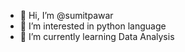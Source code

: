 - 👋 Hi, I’m @sumitpawar
- 👀 I’m interested in python language
- 🌱 I’m currently learning Data Analysis 


<!---
sumitpawar19090/sumitpawar19090 is a ✨ special ✨ repository because its `README.md` (this file) appears on your GitHub profile.
You can click the Preview link to take a look at your changes.
--->
